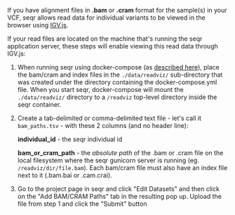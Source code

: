 If you have alignment files in **.bam** or **.cram** format for the sample(s) in your VCF, seqr allows read data
for individual variants to be viewed in the browser using [IGV.js](https://github.com/igvteam/igv.js/wiki).

If your read files are located on the machine that's running the seqr application server, these steps will enable
viewing this read data through IGV.js:

1) When running seqr using docker-compose (as [described here](https://github.com/ccmbioinfo/seqr-cfi/blob/master/deploy/LOCAL_INSTALL.md)),
place the bam/cram and index files in the `./data/readviz/` sub-directory that was created under the directory containing
the docker-compose.yml file. When you start seqr, docker-compose will mount the `./data/readviz/` directory to a `/readviz`
top-level directory inside the seqr container.

1) Create a tab-delimited or comma-delimited text file - let's call it `bam_paths.tsv` - with these 2 columns (and no
header line):

   **individual_id**  - the seqr individual id

   **bam_or_cram_path** - the *absolute path* of the .bam or .cram file on the local filesystem where the seqr
    gunicorn server is running (eg. `/readviz/dir/file.bam`).  Each bam/cram file must also have an index file next
    to it (.bam.bai or .cam.crai).

1) Go to the project page in seqr and click "Edit Datasets" and then click on the "Add BAM/CRAM Paths" tab in the
resulting pop up. Upload the file from step 1 and click the "Submit" button
